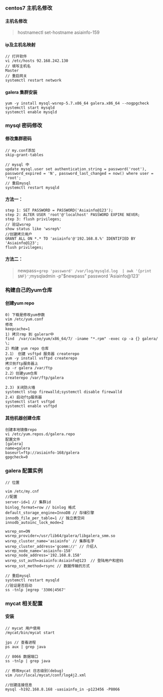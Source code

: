 ### centos7 主机名修改

#### 主机名修改
> hostnamectl set-hostname  asiainfo-159

####  ip及主机名映射
```
// 打开软件
vi /etc/hosts 92.168.242.130 
// 填写主机名
Master 
// 重启网关
systemctl restart network

```

#### galera 集群安装

```
yum -y install mysql-wsrep-5.7.x86_64 galera.x86_64 --nogpgcheck
systemctl start mysqld
systemctl enable mysqld
```

### mysql 密码修改
#### 修改集群密码
```
// my.conf添加
skip-grant-tables

// mysql 中
update mysql.user set authentication_string = password('root'), password_expired = 'N', password_last_changed = now() where user = 'root';
// 重启mysql
systemctl restart mysqld

```
#### 方法一：
```
step 1: SET PASSWORD = PASSWORD('Asiainfo@123');
step 2: ALTER USER 'root'@'localhost' PASSWORD EXPIRE NEVER;
step 3: flush privileges;
// 验证wsrep
show status like 'wsrep%'
//创建拷贝用户
GRANT ALL ON *.* TO 'asiainfo'@'192.168.8.%' IDENTIFIED BY 'Asiainfo@123';
flush privileges;
```

#### 方法二：

> newpass=`grep 'password' /var/log/mysqld.log  | awk '{print $NF}'`;mysqladmin -p"$newpass" password 'Asiainfo@123'

### 构建自己的yum仓库
#### 创建yum repo
```
0) 下载是修改yum参数
vim /etc/yum.conf
修改
keepcache=1
1) 拷贝rmp 到 galerar中
find  /var/cache/yum/x86_64/7/ -iname "*.rpm" -exec cp -a {} galera/ \;
2）构建 yum repo 仓库
2.1） 创建 vsftpd 服务器 createrepo
yum -y install vsftpd createrepo
拷贝到ftp服务器上
cp -r galera /var/ftp
2.2）创建yum仓库
createrepo /var/ftp/galera

2.3) 关闭防火墙
systemctl stop firewalld;systemctl disable firewalld
2.4) 启动ftp服务器
systemctl start vsftpd
systemctl enable vsftpd
```
#### 其他机器创建仓库
```
创建本地镜像repo
vi /etc/yum.repos.d/galera.repo
配置文件
[galera]
name=galera
baseurl=ftp://asiainfo-168/galera
gpgcheck=0

```
### galera 配置实例


```
// 位置

vim /etc/my.cnf
//配置
server-id=1 // 集群id
binlog_format=row // binlog 格式
default_storage_engine=InnoDB // 存储引擎
innodb_file_per_table=1 // 独立表空间
innodb_autoinc_lock_mode=2

wsrep_on=ON
wsrep_provider=/usr/lib64/galera/libgalera_smm.so
wsrep_cluster_name='asiainfo' // 集群名字
wsrep_cluster_address='gcomm://' // 介绍人
wsrep_node_name='asiainfo-158' 
wsrep_node_address='192.168.8.158'
wsrep_sst_auth=asiainfo:Asiainfo@123  // 登陆用户和密码
wsrep_sst_method=rsync // 数据传输的方式

// 重启mysql
systemctl restart mysqld
//验证是否启动
ss -tnlp |egrep '3306|4567'
```

### mycat 相关配置

#### 安装
```
// mycat 用户使用
/mycat/bin/mycat start

jps // 查看进程
ps aux | grep java

// 8066 数据端口 
ss -tnlp | grep java

// 修改mycat 日志级别(debug)
vim /usr/local/mycat/conf/log4j2.xml

//创建连接信息
mysql -h192.168.8.168 -uasiainfo_in -p123456 -P8066

```








